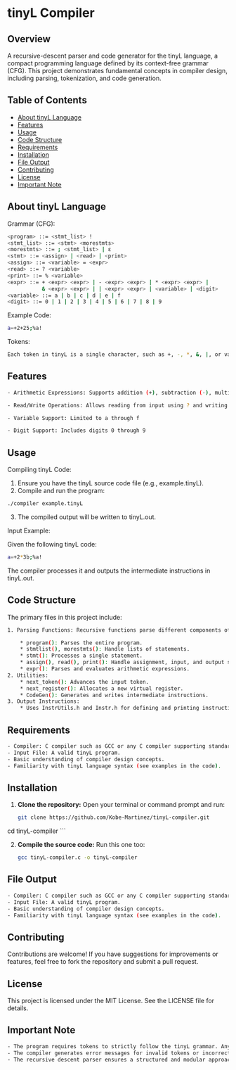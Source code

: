 # tinyL Compiler

## Overview


A recursive-descent parser and code generator for the tinyL language, a compact programming language defined by its context-free grammar (CFG). This project demonstrates fundamental concepts in compiler design, including parsing, tokenization, and code generation. 


## Table of Contents

- [About tinyL Language](#about-tinyL-Language)
- [Features](#features)
- [Usage](#usage)
- [Code Structure](#code-structure)
- [Requirements](#requirements)
- [Installation](#installation)
- [File Output](#file-output)
- [Contributing](#contributing)
- [License](#license)
- [Important Note](#important-note)


## About tinyL Language

Grammar (CFG):

```bash
<program> ::= <stmt_list> !
<stmt_list> ::= <stmt> <morestmts>
<morestmts> ::= ; <stmt_list> | ε
<stmt> ::= <assign> | <read> | <print>
<assign> ::= <variable> = <expr>
<read> ::= ? <variable>
<print> ::= % <variable>
<expr> ::= + <expr> <expr> | - <expr> <expr> | * <expr> <expr> | 
           & <expr> <expr> | | <expr> <expr> | <variable> | <digit>
<variable> ::= a | b | c | d | e | f
<digit> ::= 0 | 1 | 2 | 3 | 4 | 5 | 6 | 7 | 8 | 9
```

Example Code:

```bash
a=+2+25;%a!
```

Tokens:

```bash
Each token in tinyL is a single character, such as +, -, *, &, |, or variables like a and digits like 2
```


## Features

```bash
- Arithmetic Expressions: Supports addition (+), subtraction (-), multiplication (*), bitwise AND (&), and bitwise OR (|)

- Read/Write Operations: Allows reading from input using ? and writing to output using %

- Variable Support: Limited to a through f

- Digit Support: Includes digits 0 through 9
```


## Usage

Compiling tinyL Code:

1. Ensure you have the tinyL source code file (e.g., example.tinyL).
2. Compile and run the program:
```bash
./compiler example.tinyL
```
3. The compiled output will be written to tinyL.out.

Input Example:

Given the following tinyL code:
```bash
a=+2*3b;%a!
```

The compiler processes it and outputs the intermediate instructions in tinyL.out.


## Code Structure

The primary files in this project include:

```bash
1. Parsing Functions: Recursive functions parse different components of tinyL:

    * program(): Parses the entire program.
    * stmtlist(), morestmts(): Handle lists of statements.
    * stmt(): Processes a single statement.
    * assign(), read(), print(): Handle assignment, input, and output statements.
    * expr(): Parses and evaluates arithmetic expressions.
2. Utilities:
    * next_token(): Advances the input token.
    * next_register(): Allocates a new virtual register.
    * CodeGen(): Generates and writes intermediate instructions.
3. Output Instructions:
    * Uses InstrUtils.h and Instr.h for defining and printing instructions like LOAD, STORE, ADD, SUB, etc.
```


## Requirements

```bash
- Compiler: C compiler such as GCC or any C compiler supporting standard C libraries.
- Input File: A valid tinyL program.
- Basic understanding of compiler design concepts.
- Familiarity with tinyL language syntax (see examples in the code).
```


## Installation

1. **Clone the repository:**
   Open your terminal or command prompt and run:

	```bash
	git clone https://github.com/Kobe-Martinez/tinyL-compiler.git
  cd tinyL-compiler
	```


2. **Compile the source code:** 
   Run this one too:

	```bash
	gcc tinyL-compiler.c -o tinyL-compiler
	``` 


## File Output

```bash
- Compiler: C compiler such as GCC or any C compiler supporting standard C libraries.
- Input File: A valid tinyL program.
- Basic understanding of compiler design concepts.
- Familiarity with tinyL language syntax (see examples in the code).
```
 

## Contributing

Contributions are welcome! If you have suggestions for improvements or features, feel free to fork the repository and submit a pull request.


## License

This project is licensed under the MIT License. See the LICENSE file for details.


## Important Note

```bash
- The program requires tokens to strictly follow the tinyL grammar. Any deviation will result in an error.
- The compiler generates error messages for invalid tokens or incorrect syntax.
- The recursive descent parser ensures a structured and modular approach to parsing tinyL programs.
```
